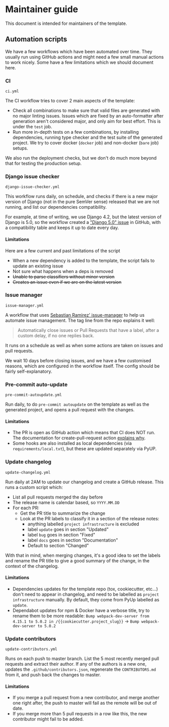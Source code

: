 # Maintainer guide

This document is intended for maintainers of the template.

## Automation scripts

We have a few workflows which have been automated over time. They usually run using GitHub actions and might need a few small manual actions to work nicely. Some have a few limitations which we should document here.

### CI

`ci.yml`

The CI workflow tries to cover 2 main aspects of the template:

- Check all combinations to make sure that valid files are generated with no major linting issues. Issues which are fixed by an auto-formatter after generation aren't considered major, and only aim for best effort. This is under the `test` job.
- Run more in-depth tests on a few combinations, by installing dependencies, running type checker and the test suite of the generated project. We try to cover docker (`docker` job) and non-docker (`bare` job) setups.

We also run the deployment checks, but we don't do much more beyond that for testing the production setup.

### Django issue checker

`django-issue-checker.yml`

This workflow runs daily, on schedule, and checks if there is a new major version of Django (not in the pure SemVer sense) released that we are not running, and list our dependencies compatibility.

For example, at time of writing, we use Django 4.2, but the latest version of Django is 5.0, so the workflow created a ["Django 5.0" issue](https://github.com/cookiecutter/cookiecutter-django/issues/4724) in GitHub, with a compatibility table and keeps it up to date every day.

#### Limitations

Here are a few current and past limitations of the script

- When a new dependency is added to the template, the script fails to update an existing issue
- Not sure what happens when a deps is removed
- ~~Unable to parse classifiers without minor version~~
- ~~Creates an issue even if we are on the latest version~~

### Issue manager

`issue-manager.yml`

A workflow that uses [Sebastian Ramirez' issue-manager](https://github.com/tiangolo/issue-manager) to help us automate issue management. The tag line from the repo explains it well:

> Automatically close issues or Pull Requests that have a label, after a custom delay, if no one replies back.

It runs on a schedule as well as when some actions are taken on issues and pull requests.

We wait 10 days before closing issues, and we have a few customised reasons, which are configured in the workflow itself. The config should be fairly self-explanatory.

### Pre-commit auto-update

`pre-commit-autoupdate.yml`

Run daily, to do `pre-commit autoupdate` on the template as well as the generated project, and opens a pull request with the changes.

#### Limitations

- The PR is open as GitHub action which means that CI does NOT run. The documentation for create-pull-request action [explains why](https://github.com/peter-evans/create-pull-request/blob/main/docs/concepts-guidelines.md#triggering-further-workflow-runs).
- Some hooks are also installed as local dependencies (via `requirements/local.txt`), but these are updated separately via PyUP.

### Update changelog

`update-changelog.yml`

Run daily at 2AM to update our changelog and create a GitHub release. This runs a custom script which:

- List all pull requests merged the day before
- The release name is calendar based, so `YYYY.MM.DD`
- For each PR:
  - Get the PR title to summarize the change
  - Look at the PR labels to classify it in a section of the release notes:
    - anything labelled `project infrastructure` is excluded
    - label `update` goes in section "Updated"
    - label `bug` goes in section "Fixed"
    - label `docs` goes in section "Documentation"
    - Default to section "Changed"

With that in mind, when merging changes, it's a good idea to set the labels and rename the PR title to give a good summary of the change, in the context of the changelog.

#### Limitations

- Dependencies updates for the template repo (tox, cookiecutter, etc...) don't need to appear in changelog, and need to be labelled as `project infrastructure` manually. By default, they come from PyUp labelled as `update`.
- Dependabot updates for npm & Docker have a verbose title, try to rename them to be more readable: `Bump webpack-dev-server from 4.15.1 to 5.0.2 in /{{cookiecutter.project_slug}}` -> `Bump webpack-dev-server to 5.0.2`

### Update contributors

`update-contributors.yml`

Runs on each push to master branch. List the 5 most recently merged pull requests and extract their author. If any of the authors is a new one, updates the `.github/contributors.json`, regenerate the `CONTRIBUTORS.md` from it, and push back the changes to master.

#### Limitations

- If you merge a pull request from a new contributor, and merge another one right after, the push to master will fail as the remote will be out of date.
- If you merge more than 5 pull requests in a row like this, the new contributor might fail to be added.
